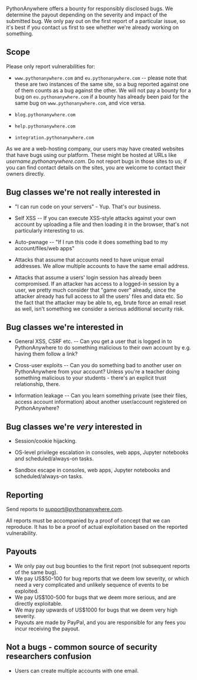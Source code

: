 
<!--
.. title: Bug Bounty
.. slug: BugBounty
.. date: 2016-11-28
.. tags:
.. category:
.. link:
.. description:
.. type: text
-->


PythonAnywhere offers a bounty for responsibly disclosed bugs. We determine the
payout depending on the severity and impact of the submitted bug. We only pay
out on the first report of a particular issue, so it's best if you contact us
first to see whether we're already working on something.


## Scope

Please only report vulnerabilities for:

* `www.pythonanywhere.com` and `eu.pythonanywhere.com` -- please note that these
  are two instances of the same site, so a bug reported against one of them counts
  as a bug against the other.  We will not pay a bounty for a bug on `eu.pythonanywhere.com`
  if a bounty has already been paid for the same bug on `www.pythonanywhere.com`,
  and vice versa.

* `blog.pythonanywhere.com`

* `help.pythonanywhere.com`

* `integration.pythonanywhere.com`

As we are a web-hosting company, our users may have created websites that have bugs using our platform.
These might be hosted at URLs like *username.pythonanywhere.com*.
Do not report bugs in those sites to us;  if you can find contact details on the sites, you
are welcome to contact their owners directly.


## Bug classes we're not really interested in

* "I can run code on your servers" - Yup. That's our business.

* Self XSS -- If you can execute XSS-style attacks against your own account by
  uploading a file and then loading it in the browser, that's not particularly
  interesting to us.

* Auto-pwnage -- "If I run this code it does something bad to my
  account/files/web apps"

* Attacks that assume that accounts need to have unique email addresses. We
  allow multiple accounts to have the same email address.

* Attacks that assume a users' login session has already been compromised.  If an attacker has
  access to a logged-in session by a user, we pretty much consider that "game over" already,
  since the attacker already has full access to all the users' files and data etc.
  So the fact that the attacker may be able to, eg, brute force an email reset
  as well, isn't something we consider a serious additional security risk.



## Bug classes we're interested in

* General XSS, CSRF etc. -- Can you get a user that is logged in to PythonAnywhere to do
  something malicious to their own account by e.g. having them follow a link?

* Cross-user exploits -- Can you do something bad to another user on PythonAnywhere
  from your account? Unless you're a teacher doing something malicious to your
  students - there's an explicit trust relationship, there.

* Information leakage -- Can you learn something private (see their files,
  access account information) about another user/account registered on
  PythonAnywhere?


## Bug classes we're *very* interested in

* Session/cookie hijacking.

* OS-level privilege escalation in consoles, web apps, Jupyter notebooks and scheduled/always-on tasks.

* Sandbox escape in consoles, web apps, Jupyter notebooks and scheduled/always-on tasks.



## Reporting

Send reports to [support@pythonanywhere.com](mailto:support@pythonanywhere.com).

All reports must be accompanied by a proof of concept that we can reproduce. It has to be a proof 
of actual exploitation based on the reported vulnerability.


## Payouts

* We only pay out bug bounties to the first report (not subsequent reports of the same bug).
* We pay US$50-100 for bug reports that we deem low severity, or which need a very
  complicated and unlikely sequence of events to be exploited.
* We pay US$100-500 for bugs that we deem more serious, and are directly exploitable.
* We may pay upwards of US$1000 for bugs that we deem very high severity.
* Payouts are made by PayPal, and you are responsible for any fees you incur receiving the payout.

## Not a bugs - common source of security researchers confusion

* Users can create multiple accounts with one email.

